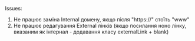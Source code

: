 Issues:

1. Не працює заміна Internal домену, якщо після "https://" стоїть "www"
2. Не працює редагування External лінків (якщо посилання ноно лінку, вказаним як інтернал - додавання класу externalLink + blank)
